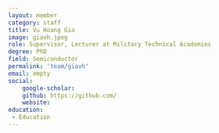 ```yaml
---
layout: member
category: staff
title: Vu Hoang Gia
image: giavh.jpeg
role: Supervisor, Lecturer at Military Technical Academies
degree: PhD
field: Semiconductor
permalink: 'team/giavh'
email: empty
social:
    google-scholar: 
    github: https://github.com/
    website: 
education:
 - Education
---
```

